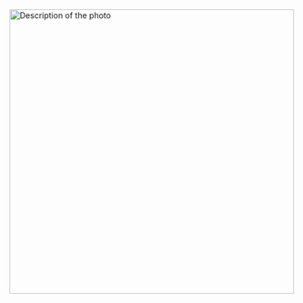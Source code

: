 
</head> 
<body>
   <img src="[/workspaces/Doctor-V-prova/image-jpeg](https://github.com/Jassmn/Doctor-V-prova/blob/main/Imm%201%20(2).zip)"
   alt="Description of the photo" width="500" height="auto">
</body>
</html>
